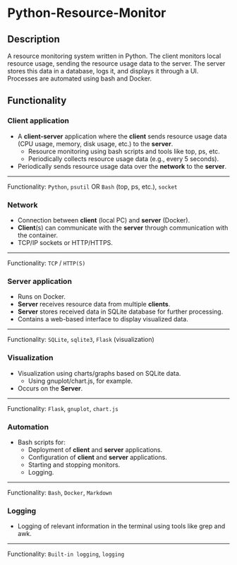 # Python-Resource-Monitor

## Description

A resource monitoring system written in Python. The client monitors local resource usage, sending the resource usage data to the server. The server stores this data in a database, logs it, and displays it through a UI. Processes are automated using bash and Docker.

## Functionality

### Client application

- A **client-server** application where the **client** sends resource usage data (CPU usage, memory, disk usage, etc.) to the **server**.
    - Resource monitoring using bash scripts and tools like top, ps, etc.
    - Periodically collects resource usage data (e.g., every 5 seconds).
- Periodically sends resource usage data over the **network** to the **server**.

---

Functionality: `Python`, `psutil` OR `Bash` (top, ps, etc.), `socket`

### Network

- Connection between **client** (local PC) and **server** (Docker).
- **Client**(s) can communicate with the **server** through communication with the container.
- TCP/IP sockets or HTTP/HTTPS.

---

Functionality: `TCP` / `HTTP(S)`

### Server application

- Runs on Docker.
- **Server** receives resource data from multiple **clients**.
- **Server** stores received data in SQLite database for further processing.
- Contains a web-based interface to display visualized data.

---

Functionality: `SQLite`, `sqlite3`, `Flask` (visualization)

### Visualization

- Visualization using charts/graphs based on SQLite data.
    - Using gnuplot/chart.js, for example.
- Occurs on the **Server**.

---

Functionality: `Flask`, `gnuplot`, `chart.js`

### Automation

- Bash scripts for:
    - Deployment of **client** and **server** applications.
    - Configuration of **client** and **server** applications.
    - Starting and stopping monitors.
    - Logging.

---

Functionality: `Bash`, `Docker`, `Markdown`

### Logging

- Logging of relevant information in the terminal using tools like grep and awk.

---

Functionality: `Built-in logging`, `logging`
